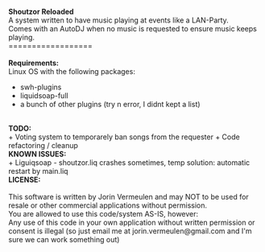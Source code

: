 <b>Shoutzor Reloaded</b><br />
A system written to have music playing at events like a LAN-Party.<br />
Comes with an AutoDJ when no music is requested to ensure music keeps playing.<br />
==================<br />
<br />
<b>Requirements:</b><br />
Linux OS with the following packages:
 + swh-plugins
 + liquidsoap-full
 + a bunch of other plugins (try n error, I didnt kept a list)
 
<br />
<b>TODO:</b><br />
 + Voting system to temporarely ban songs from the requester
 + Code refactoring / cleanup

<br />
<b>KNOWN ISSUES:</b><br />
 + Liguiqsoap - shoutzor.liq crashes sometimes, temp solution: automatic restart by main.liq

<br />
<b>LICENSE:</b></br><br />
This software is written by Jorin Vermeulen and may NOT to be used for resale or other commercial applications without permission.<br />
You are allowed to use this code/system AS-IS, however:<br />
Any use of this code in your own application without written permission or consent is illegal (so just email me at jorin.vermeulen@gmail.com and I'm sure we can work something out)<br />
